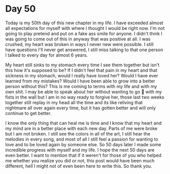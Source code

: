 # Day 50

Today is my 50th day of this new chapter in my life. I have exceeded almost all expectations for myself with where I thought I would be right now. I'm not going to play pretend and put on a fake ass smile for anyone. I didn't think I was going to come out of this in anyway that was positive at all. I was crushed, my heart was broken in ways I never new were possible. I still have questions I'll never get answered, I still miss talking to that one person I talked to every day for almost 6 years.

My heart still sinks to my stomach every time I see them together but isn't this how it's supposed to be? If I didn't feel that pain in my heart and that sickness in my stomach, would I really have loved her? Would I have ever learned from my mistakes? Would I have been able to grow into a better person without this? This is me coming to terms with my life and with my own shit. I may be able to speak about her without wanting to go 💯 with my fists in the wall but I am in no way ready to forgive her, those last two weeks together still replay in my head all the time and its like reliving that nightmare all over again every time, but it has gotten better and will only continue to get better.

I know the only thing that can heal me is time and I know that my heart and my mind are in a better place with each new day. Parts of me were broke but I am not broken. I still see the colors in all of the art, I still hear the melodies in every song, and most of all I still feel a passion for wanting to love and to be loved again by someone else. So 50 days later I made some incredible progress with myself and my life. I hope the next 50 days are even better. I want to mention that if it weren't for those of you who helped me whether you realize you did or not, this post would have been much different, hell I might not of even been here to write this. So thank you.
